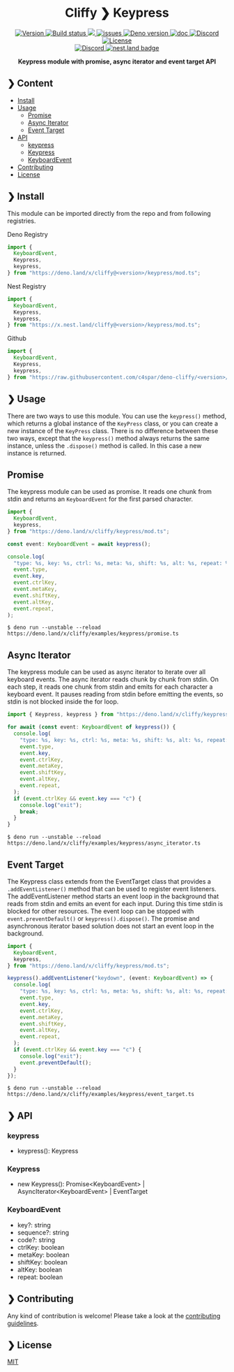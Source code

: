 <h1 align="center">Cliffy ❯ Keypress </h1>

<p align="center" class="badges-container">
  <a href="https://github.com/c4spar/deno-cliffy/releases">
    <img alt="Version" src="https://img.shields.io/github/v/release/c4spar/deno-cliffy?logo=github&color=blue" />
  </a>
  <a href="https://github.com/c4spar/deno-cliffy/actions/workflows/test.yml">
    <img alt="Build status" src="https://github.com/c4spar/deno-cliffy/workflows/Test/badge.svg?branch=main" />
  </a>
  <a href="https://codecov.io/gh/c4spar/deno-cliffy">
    <img src="https://codecov.io/gh/c4spar/deno-cliffy/branch/main/graph/badge.svg"/>
  </a>
  <a href="https://github.com/c4spar/deno-cliffy/labels/module%3Akeypress">
    <img alt="issues" src="https://img.shields.io/github/issues/c4spar/deno-cliffy/module:keypress?label=issues&logo=github&color=yellow">
  </a>
  <a href="https://deno.land/">
    <img alt="Deno version" src="https://img.shields.io/badge/deno-^1.4.0-blue?logo=deno" />
  </a>
  <a href="https://doc.deno.land/https/deno.land/x/cliffy/keypress/mod.ts">
    <img alt="doc" src="https://img.shields.io/badge/deno-doc-yellow?logo=deno" />
  </a>
  <a href="https://discord.gg/ghFYyP53jb">
    <img alt="Discord" src="https://img.shields.io/badge/join-chat-blue?logo=discord&logoColor=white" />
  </a>
  <a href="../LICENSE">
    <img alt="License" src="https://img.shields.io/github/license/c4spar/deno-cliffy?logo=github" />
  </a>
  <br>
  <a href="https://deno.land/x/cliffy">
    <img alt="Discord" src="https://img.shields.io/badge/Published on deno.land-blue?logo=deno&logoColor=959DA6&color=272727" />
  </a>
  <a href="https://nest.land/package/cliffy">
    <img src="https://nest.land/badge.svg" alt="nest.land badge">
  </a>
</p>

<p align="center">
  <b>Keypress module with promise, async iterator and event target API</b></br>
</p>

## ❯ Content

- [Install](#-install)
- [Usage](#-usage)
  - [Promise](#promise)
  - [Async Iterator](#async-iterator)
  - [Event Target](#event-target)
- [API](#-api)
  - [keypress](#keypress)
  - [Keypress](#keypress-1)
  - [KeyboardEvent](#keyboardevent)
- [Contributing](#-contributing)
- [License](#-license)

## ❯ Install

This module can be imported directly from the repo and from following
registries.

Deno Registry

```typescript
import {
  KeyboardEvent,
  Keypress,
  keypress,
} from "https://deno.land/x/cliffy@<version>/keypress/mod.ts";
```

Nest Registry

```typescript
import {
  KeyboardEvent,
  Keypress,
  keypress,
} from "https://x.nest.land/cliffy@<version>/keypress/mod.ts";
```

Github

```typescript
import {
  KeyboardEvent,
  Keypress,
  keypress,
} from "https://raw.githubusercontent.com/c4spar/deno-cliffy/<version>/keypress/mod.ts";
```

## ❯ Usage

There are two ways to use this module. You can use the `keypress()` method,
which returns a global instance of the `KeyPress` class, or you can create a new
instance of the `KeyPress` class. There is no difference between these two ways,
except that the `keypress()` method always returns the same instance, unless the
`.dispose()` method is called. In this case a new instance is returned.

## Promise

The keypress module can be used as promise. It reads one chunk from stdin and
returns an `KeyboardEvent` for the first parsed character.

```typescript
import {
  KeyboardEvent,
  keypress,
} from "https://deno.land/x/cliffy/keypress/mod.ts";

const event: KeyboardEvent = await keypress();

console.log(
  "type: %s, key: %s, ctrl: %s, meta: %s, shift: %s, alt: %s, repeat: %s",
  event.type,
  event.key,
  event.ctrlKey,
  event.metaKey,
  event.shiftKey,
  event.altKey,
  event.repeat,
);
```

```
$ deno run --unstable --reload https://deno.land/x/cliffy/examples/keypress/promise.ts
```

## Async Iterator

The keypress module can be used as async iterator to iterate over all keyboard
events. The async iterator reads chunk by chunk from stdin. On each step, it
reads one chunk from stdin and emits for each character a keyboard event. It
pauses reading from stdin before emitting the events, so stdin is not blocked
inside the for loop.

```typescript
import { Keypress, keypress } from "https://deno.land/x/cliffy/keypress/mod.ts";

for await (const event: KeyboardEvent of keypress()) {
  console.log(
    "type: %s, key: %s, ctrl: %s, meta: %s, shift: %s, alt: %s, repeat: %s",
    event.type,
    event.key,
    event.ctrlKey,
    event.metaKey,
    event.shiftKey,
    event.altKey,
    event.repeat,
  );
  if (event.ctrlKey && event.key === "c") {
    console.log("exit");
    break;
  }
}
```

```
$ deno run --unstable --reload https://deno.land/x/cliffy/examples/keypress/async_iterator.ts
```

## Event Target

The Keypress class extends from the EventTarget class that provides a
`.addEventListener()` method that can be used to register event listeners. The
addEventListener method starts an event loop in the background that reads from
stdin and emits an event for each input. During this time stdin is blocked for
other resources. The event loop can be stopped with `event.preventDefault()` or
`keypress().dispose()`. The promise and asynchronous iterator based solution
does not start an event loop in the background.

```typescript
import {
  KeyboardEvent,
  keypress,
} from "https://deno.land/x/cliffy/keypress/mod.ts";

keypress().addEventListener("keydown", (event: KeyboardEvent) => {
  console.log(
    "type: %s, key: %s, ctrl: %s, meta: %s, shift: %s, alt: %s, repeat: %s",
    event.type,
    event.key,
    event.ctrlKey,
    event.metaKey,
    event.shiftKey,
    event.altKey,
    event.repeat,
  );
  if (event.ctrlKey && event.key === "c") {
    console.log("exit");
    event.preventDefault();
  }
});
```

```
$ deno run --unstable --reload https://deno.land/x/cliffy/examples/keypress/event_target.ts
```

## ❯ API

### keypress

- keypress(): Keypress

### Keypress

- new Keypress(): Promise\<KeyboardEvent> | AsyncIterator\<KeyboardEvent> |
  EventTarget

### KeyboardEvent

- key?: string
- sequence?: string
- code?: string
- ctrlKey: boolean
- metaKey: boolean
- shiftKey: boolean
- altKey: boolean
- repeat: boolean

## ❯ Contributing

Any kind of contribution is welcome! Please take a look at the
[contributing guidelines](../CONTRIBUTING.md).

## ❯ License

[MIT](../../LICENSE)
